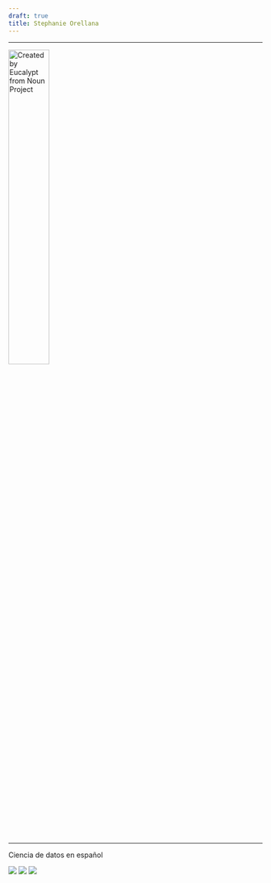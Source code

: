 ```yaml
---
draft: true
title: Stephanie Orellana
---
```


------

<img src="av.png" alt="Created by Eucalypt from Noun Project" href="/about/"
	title="Created by Eucalypt from Noun Project" width="40%" height="40%"/> 

------
Ciencia de datos en español

[<img src="github.svg">](https://github.com/sporella/) 
[<img src="twitter.svg">](https://twitter.com/sporella/)
[<img src="at-sign.svg">](mailto:sporella@uc.cl/)